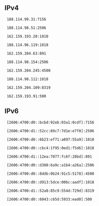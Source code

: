 ## IPv4
```
 188.114.99.31:7156
```
```
 188.114.98.51:2506
```
```
 162.159.193.20:1010
```
```
 188.114.96.119:1018
```
```
 162.159.204.63:891
```
```
 188.114.98.154:2506
```
```
 162.159.204.245:4500
```
```
 188.114.98.112:1018
```
```
 162.159.204.109:8319
```
```
 162.159.193.91:500
```

## IPv6
```
 [2606:4700:d0::bcbd:92eb:03a1:0cdf]:7156
```
```
 [2606:4700:d1::52cc:89c7:7d1e:e7f0]:2506
```
```
 [2606:4700:d0::6b23:ef71:a097:55a9]:1010
```
```
 [2606:4700:d0::cbc4:1f95:0ed1:f5d6]:1018
```
```
 [2606:4700:d1::12ea:7077:fc6f:28bd]:891
```
```
 [2606:4700:d0::d308:6a9c:a1b4:a26a]:2506
```
```
 [2606:4700:d0::8ddb:0b24:91c5:5178]:4500
```
```
 [2606:4700:d0::d913:5dce:006c:aadf]:1018
```
```
 [2606:4700:d1::52a8:85c9:554d:729d]:8319
```
```
 [2606:4700:d0::6043:c65d:5933:ead0]:500
```
